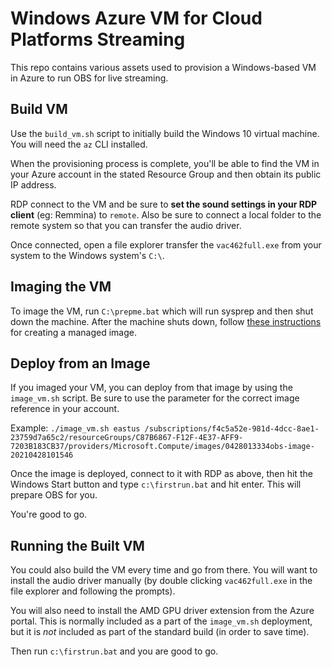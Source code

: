 # Windows Azure VM for Cloud Platforms Streaming

This repo contains various assets used to provision a Windows-based VM in
Azure to run OBS for live streaming.

## Build VM
Use the `build_vm.sh` script to initially build the Windows 10 virtual
machine. You will need the `az` CLI installed.

When the provisioning process is complete, you'll be able to find the VM in
your Azure account in the stated Resource Group and then obtain its public IP
address.

RDP connect to the VM and be sure to **set the sound settings in your
RDP client** (eg: Remmina) to `remote`. Also be sure to connect a local folder
to the remote system so that you can transfer the audio driver.

Once connected, open a file explorer transfer the `vac462full.exe` from your
system to the Windows system's `C:\`.

## Imaging the VM
To image the VM, run `C:\prepme.bat` which will run sysprep and
then shut down the machine. After the machine shuts down, follow [these
instructions](https://docs.microsoft.com/en-us/azure/virtual-machines/windows/capture-image-resource#create-a-managed-image-in-the-portal)
for creating a managed image.

## Deploy from an Image
If you imaged your VM, you can deploy from that image by using the
`image_vm.sh` script. Be sure to use the parameter for the correct image
reference in your account.

Example: `./image_vm.sh eastus /subscriptions/f4c5a52e-981d-4dcc-8ae1-23759d7a65c2/resourceGroups/C87B6867-F12F-4E37-AFF9-7203B183CB37/providers/Microsoft.Compute/images/0428013334obs-image-20210428101546`

Once the image is deployed, connect to it with RDP as above, then hit the
Windows Start button and type `c:\firstrun.bat` and hit enter. This will
prepare OBS for you.

You're good to go.

## Running the Built VM
You could also build the VM every time and go from there. You will want to
install the audio driver manually (by double clicking `vac462full.exe` in the
file explorer and following the prompts). 

You will also need to install the AMD GPU driver extension from the Azure
portal. This is normally included as a part of the `image_vm.sh` deployment, but
it is *not* included as part of the standard build (in order to save time).

Then run `c:\firstrun.bat` and you are good to go.
